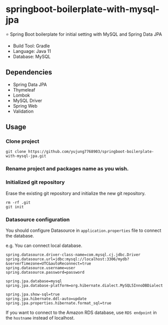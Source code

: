# springboot-boilerplate-with-mysql-jpa
⭐️ Spring Boot boilerplate for initial setting with MySQL and Spring Data JPA

* Build Tool: Gradle    
* Language: Java 11   
* Database: MySQL


## Dependencies

- Spring Data JPA
- Thymeleaf
- Lombok
- MySQL Driver
- Spring Web
- Validation

## Usage
### Clone project
```shell
git clone https://github.com/yujung7768903/springboot-boilerplate-with-mysql-jpa.git
```

### Rename project and packages name as you wish.

### Initialized git repository
Erase the existing git repository and initialize the new git repository.
```
rm -rf .git
git init
```

### Datasource configuration
You should configure Datasource in `application.properties` file to connect the database.   
    
e.g. You can connect local database.
```properties
spring.datasource.driver-class-name=com.mysql.cj.jdbc.Driver
spring.datasource.url=jdbc:mysql://localhost:3306/mydb?&serverTimezone=UTC&autoReconnect=true
spring.datasource.username=user
spring.datasource.password=password

spring.jpa.database=mysql
spring.jpa.database-platform=org.hibernate.dialect.MySQL5InnoDBDialect

spring.jpa.show-sql=true
spring.jpa.hibernate.ddl-auto=update
spring.jpa.properties.hibernate.format_sql=true
```
If you want to connect to the Amazon RDS database, use `RDS endpoint` in the `hostname` instead of localhost.
